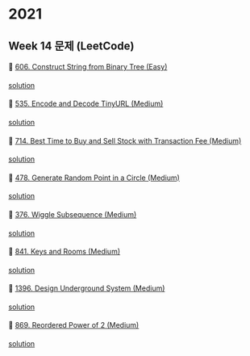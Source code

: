# 2021
## Week 14 문제 (LeetCode)

####
👀 [606. Construct String from Binary Tree (Easy)](https://leetcode.com/problems/construct-string-from-binary-tree/)
####
[solution]()

####
👀 [535. Encode and Decode TinyURL (Medium)](https://leetcode.com/problems/encode-and-decode-tinyurl/)
####
[solution]()

####
👀 [714. Best Time to Buy and Sell Stock with Transaction Fee (Medium)](https://leetcode.com/problems/best-time-to-buy-and-sell-stock-with-transaction-fee/)
####
[solution]()

####
👀 [478. Generate Random Point in a Circle (Medium)](https://leetcode.com/problems/generate-random-point-in-a-circle/)
####
[solution]()

####
👀 [376. Wiggle Subsequence (Medium)](https://leetcode.com/problems/wiggle-subsequence/)
####
[solution]()

####
👀 [841. Keys and Rooms (Medium)](https://leetcode.com/problems/keys-and-rooms/)
####
[solution]()

####
👀 [1396. Design Underground System (Medium)](https://leetcode.com/problems/design-underground-system/)
####
[solution]()

####
👀 [869. Reordered Power of 2 (Medium)](https://leetcode.com/problems/reordered-power-of-2/)
####
[solution]()

